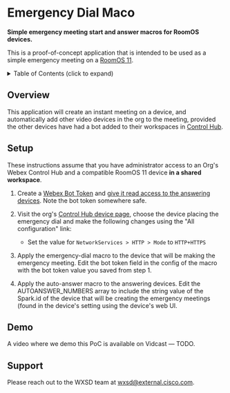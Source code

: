 # Emergency Dial Maco
**Simple emergency meeting start and answer macros for RoomOS devices.**

This is a proof-of-concept application that is intended to be used as a simple emergency meeting on a [RoomOS 11](https://help.webex.com/en-us/article/n01kjh1/New-user-experience-with-RoomOS-11).

<!--
<p align="center">
   <a href="https://app.vidcast.io/share/bb910329-f398-4f04-baec-18ddaf46f493" target="_blank">
       <img src="https://github.com/wxsd-sales/kiosk-reception-demo/assets/6129517/5e99058f-d4fd-4973-aaae-0d768f10837f" alt="kiosk-reception-demo"/>
    </a>
</p>-->

<!-- ⛔️ MD-MAGIC-EXAMPLE:START (TOC:collapse=true&collapseText=Click to expand) -->
<details>
<summary>Table of Contents (click to expand)</summary>

* [Overview](#overview)
* [Setup](#setup)
* [Demo](#demo)
* [Support](#support)

</details>
<!-- ⛔️ MD-MAGIC-EXAMPLE:END -->

## Overview

This application will create an instant meeting on a device, and automatically add other video devices in the org to the meeting, provided the other devices have had a bot added to their workspaces in [Control Hub](https://admin.webex.com).

## Setup

These instructions assume that you have administrator access to an Org's Webex Control Hub and a compatible RoomOS 11 device **in a shared workspace**.

1. Create a [Webex Bot Token](https://developer.webex.com/my-apps/new/bot) and [give it read access to the answering devices](https://developer.webex.com/docs/devices#giving-a-bot-or-user-access-to-the-xapi-of-a-device). Note the bot token somewhere safe.

2. Visit the org's [Control Hub device page](https://admin.webex.com/devices), choose the device placing the emergency dial and make the following changes using the "All configuration" link:
   - Set the value for `NetworkServices > HTTP > Mode` to `HTTP+HTTPS`

3. Apply the emergency-dial macro to the device that will be making the emergency meeting.  Edit the bot token field in the config of the macro with the bot token value you saved from step 1.
4. Apply the auto-answer macro to the answering devices.  Edit the AUTOANSWER_NUMBERS array to include the string value of the Spark.id of the device that will be creating the emergency meetings (found in the device's setting using the device's web UI.

## Demo

A video where we demo this PoC is available on Vidcast — TODO.

## Support

Please reach out to the WXSD team at [wxsd@external.cisco.com](mailto:wxsd@external.cisco.com?subject=Emergency%20Dial%20Macro).
